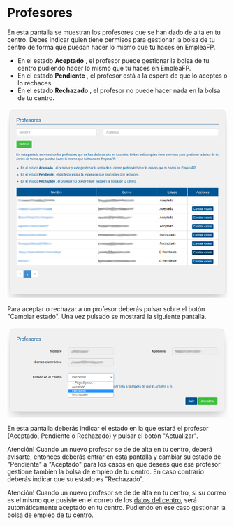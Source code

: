 # Profesores

En esta pantalla se muestran los profesores que se han dado de alta en tu centro. Debes indicar quien tiene permisos para gestionar la bolsa de tu centro de forma que puedan hacer lo mismo que tu haces en EmpleaFP.

- En el estado **Aceptado** , el profesor puede gestionar la bolsa de tu centro pudiendo hacer lo mismo que tu haces en EmpleaFP.
- En el estado **Pendiente** , el profesor está a la espera de que lo aceptes o lo rechaces.
- En el estado **Rechazado** , el profesor no puede hacer nada en la bolsa de tu centro.


![](profesores.png)

Para aceptar o rechazar a un profesor deberás pulsar sobre el botón "Cambiar estado". Una vez pulsado se mostrará la siguiente pantalla.


![](profesores_ficha.png)

En esta pantalla deberás indicar el estado en la que estará el profesor (Aceptado, Pendiente o Rechazado) y pulsar el botón "Actualizar".


Atención! Cuando un nuevo profesor se de de alta en tu centro, deberá avisarte, entonces deberás entrar en esta pantalla y cambiar su estado de "Pendiente" a "Aceptado" para los casos en que desees que ese profesor gestione tambien la bolsa de empleo de tu centro. En caso contrario deberás indicar que su estado es "Rechazado".

Atención! Cuando un nuevo profesor se de de alta en tu centro, si su correo es el mismo que pusiste en el correo de los [datos del centro](#!centro.md), será automáticamente aceptado en tu centro. Pudiendo en ese caso gestionar la bolsa de empleo de tu centro.

